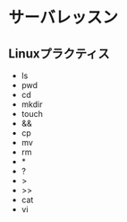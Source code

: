 # サーバレッスン
Linuxプラクティス
-----------------
* ls
* pwd
* cd
* mkdir
* touch
* &&
* cp
* mv
* rm
* \*
* ?
* \>
* \>>
* cat
* vi
